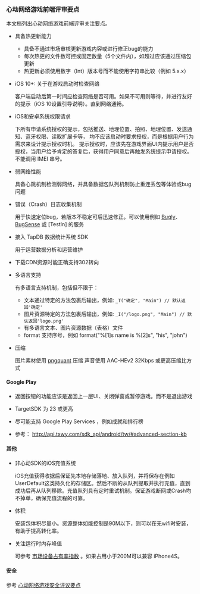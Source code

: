 ### 心动网络游戏前端评审要点

本文档列出心动网络游戏前端评审关注要点。

* 具备热更新能力

	- 具备不通过市场审核更新游戏内容或进行修正bug的能力
	- 每次热更的文件数可控或固定数量（5个文件内），如超过应该通过压缩包更新
	- 热更新必须使用数字（Int）版本号而不能使用字符串比较（例如 5.x.x）

* iOS 10+: 关于在游戏启动时检查网络

	客户端启动后第一时间应检查网络是否可用。如果不可用则等待，并进行友好的提示（iOS 10设置引导说明）。直到网络通畅。

* iOS和安卓系统权限请求

	下所有申请系统授权的提示，包括推送、地理位置、拍照、地理位置、发送通知、蓝牙权限、读取扩展卡等，
	均不应该启动时要求授权，而是根据用户行为需求来设计提示授权时机。
	提示授权时，应该先在游戏界面UI内提示用户是否授权，当用户给予肯定的答复后，获得用户同意后再触发系统提示申请授权。
	不能调用 IMEI 串号。

* 弱网络性能

	具备心跳机制检测弱网络，并具备数据包队列机制防止重连丢包等体验或bug问题

* 错误（Crash）日志收集机制

	用于快速定位bug，若版本不稳定可后迅速修正。可以使用例如 [Bugly](http://bugly.qq.com/)、[BugSense](http://bugsense.com/) 或 [TestIn] 的服务

* 接入 TapDB 数据统计系统 SDK

	用于运营数据分析和运营维护

* 下载CDN资源时能正确支持302转向

* 多语言支持

	有多语言支持机制，包括但不限于：
	- 文本通过特定的方法包裹后输出，例如: `_T("确定", "Main") // 默认返回'确定' `
	- 图片资源特定的方法包裹后输出，例如: `_I("/logo.png", "Main") // 默认返回'logo.png' `
	- 有多语言文本、图片资源数据（表格）文件
	- format 支持序号，例如 format("%[1]s name is %[2]s", "his", "john")

* 压缩

	图片素材使用 [pngquant](https://pngquant.org/) 压缩
	声音使用 AAC-HEv2 32Kbps 或更高压缩比方式


#### Google Play

* 返回按钮的功能应该是返回上一层UI、关闭弹窗或暂停游戏。而不是退出游戏

* TargetSDK 为 23 或更高

* 尽可能支持 Google Play Services ，例如成就和排行榜

* 参考： http://api.txwy.com/sdk_api/android/tw/#advanced-section-kb

#### 其他

* 非心动SDK的iOS充值系统

	iOS充值获得收据后保证先本地存储落地、放入队列，并将保存在例如UserDefault这类持久化的存储区。然后不断的从队列提取并执行充值，直到成功后再从队列移除。充值队列具有定时重试机制。保证游戏断网或Crash均不掉单，确保充值流程的可靠。

* 体积

	安装包体积尽量小。资源整体如能控制是90M以下，则可以在无wifi时安装，有助于提高转化率。

* 关注运行时内存峰值

	可参考 [市场设备占有率指数](http://www.umindex.com/) 。如果占用小于200M可以兼容 iPhone4S。


#### 安全
参考 [心动网络游戏安全评议要点](security.md)
